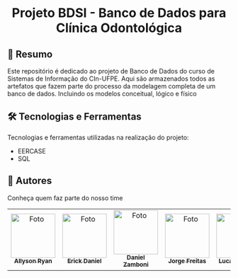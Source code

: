 <h1 align="center"> Projeto BDSI - Banco de Dados para Clínica Odontológica</h1>


## 📕 Resumo
Este repositório é dedicado ao projeto de Banco de Dados do curso de Sistemas de Informação do CIn-UFPE. Aqui são armazenados todos as artefatos que fazem parte do processo da modelagem completa de um banco de dados. Incluindo os modelos conceitual, lógico e físico

## 🛠 Tecnologias e Ferramentas

Tecnologias e ferramentas utilizadas na realização do projeto:

- EERCASE
- SQL

## 🤝 Autores

Conheça quem faz parte do nosso time

<table>
  <tr>
    <td align="center">
      <a href="https://github.com/AllysonRyanE" title="defina o titulo do link">
        <img src="https://avatars.githubusercontent.com/u/115114528?v=4" width="100px;" alt="Foto"/><br>
        <sub>
          <b>Allyson Ryan</b>
        </sub>
      </a>
    </td>
    <td align="center">
      <a href="https://github.com/erickdan1" title="defina o titulo do link">
        <img src="https://avatars.githubusercontent.com/u/115114338?v=4" width="100px;" alt="Foto"/><br>
        <sub>
          <b>Erick Daniel</b>
        </sub>
      </a>
    </td>
    <td align="center">
      <a href="https://github.com/Daniel412201" title="defina o titulo do link">
        <img src="https://avatars.githubusercontent.com/u/97963647?v=4" width="100px;" alt="Foto"/><br>
        <sub>
          <b>Daniel Zamboni</b>
        </sub>
      </a>
    </td>
    <td align="center">
      <a href="https://github.com/jorgelcff" title="defina o titulo do link">
        <img src="https://avatars.githubusercontent.com/u/80436467?v=4" width="100px;" alt="Foto"/><br>
        <sub>
          <b>Jorge Freitas</b>
        </sub>
      </a>
    </td>
    <td align="center">
      <a href="https://github.com/LucasGaab" title="defina o titulo do link">
        <img src="https://avatars.githubusercontent.com/u/94190622?v=4" width="100px;" alt="Foto"/><br>
        <sub>
          <b>Lucas Gabriel</b>
        </sub>
      </a>
    </td>
     <td align="center">
      <a href="https://github.com/MelkVictor" title="defina o titulo do link">
        <img src="https://avatars.githubusercontent.com/u/115114537?v=4" width="100px;" alt="Foto"/><br>
        <sub>
          <b>Melk Victor</b>
        </sub>
      </a>
    </td>
  </tr>
</table>
